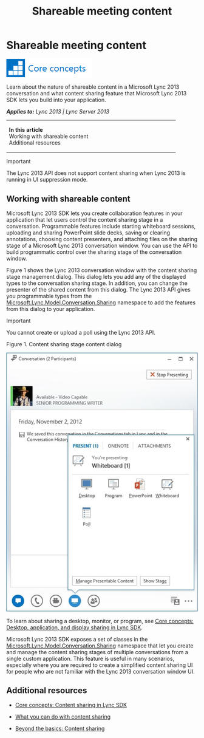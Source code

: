 ﻿---
title: Shareable meeting content
TOCTitle: Shareable meeting content
ms:assetid: 1a12549b-68ba-4d56-ad33-ba07f8ac8250
ms:mtpsurl: https://msdn.microsoft.com/en-us/library/JJ937271(v=office.15)
ms:contentKeyID: 50877087
ms.date: 07/24/2014
mtps_version: v=office.15
---

# Shareable meeting content

![Core concepts](images/JJ933133.mod_icon_CoreConcepts_long(Office.15).png "Core concepts")

Learn about the nature of shareable content in a Microsoft Lync 2013 conversation and what content sharing feature that Microsoft Lync 2013 SDK lets you build into your application.


_**Applies to:** Lync 2013 | Lync Server 2013_

<table>
<colgroup>
<col style="width: 50%" />
<col style="width: 50%" />
</colgroup>
<tbody>
<tr class="odd">
<td><p><strong>In this article</strong><br />
Working with shareable content<br />
Additional resources</p></td>
<td><p></p></td>
</tr>
</tbody>
</table>



> [!IMPORTANT]
> <P>The Lync 2013 API does not support content sharing when Lync 2013 is running in UI suppression mode.</P>



## Working with shareable content

Microsoft Lync 2013 SDK lets you create collaboration features in your application that let users control the content sharing stage in a conversation. Programmable features include starting whiteboard sessions, uploading and sharing PowerPoint slide decks, saving or clearing annotations, choosing content presenters, and attaching files on the sharing stage of a Microsoft Lync 2013 conversation window. You can use the API to build programmatic control over the sharing stage of the conversation window.

Figure 1 shows the Lync 2013 conversation window with the content sharing stage management dialog. This dialog lets you add any of the displayed types to the conversation sharing stage. In addition, you can change the presenter of the shared content from this dialog. The Lync 2013 API gives you programmable types from the [Microsoft.Lync.Model.Conversation.Sharing](microsoft-lync-model-conversation-sharing-namespace_2.md) namespace to add the features from this dialog to your application.


> [!IMPORTANT]
> <P>You cannot create or upload a poll using the Lync 2013 API.</P>



Figure 1. Content sharing stage content dialog

  
![Lync content stage content bin item manager](images/JJ937271.LyncClientSDK_ContentStageManager(Office.15).jpg "Lync content stage content bin item manager")

To learn about sharing a desktop, monitor, or program, see [Core concepts: Desktop, application, and display sharing in Lync SDK](core-concepts-desktop-application-and-display-sharing-in-lync-sdk.md).

Microsoft Lync 2013 SDK exposes a set of classes in the [Microsoft.Lync.Model.Conversation.Sharing](microsoft-lync-model-conversation-sharing-namespace_2.md) namespace that let you create and manage the content sharing stages of multiple conversations from a single custom application. This feature is useful in many scenarios, especially where you are required to create a simplified content sharing UI for people who are not familiar with the Lync 2013 conversation window UI.

## Additional resources

  - [Core concepts: Content sharing in Lync SDK](core-concepts-content-sharing-in-lync-sdk.md)

  - [What you can do with content sharing](what-you-can-do-with-content-sharing.md)

  - [Beyond the basics: Content sharing](beyond-the-basics-content-sharing.md)

